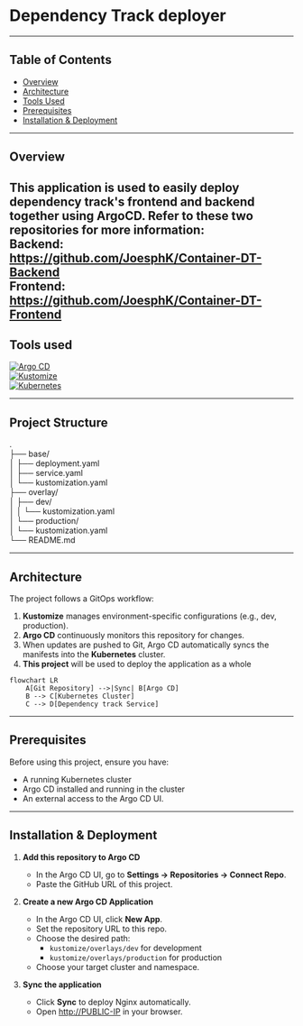 # Dependency Track deployer  

---

## Table of Contents
- [Overview](#overview)
- [Architecture](#architecture)
- [Tools Used](#tools-used)
- [Prerequisites](#prerequisites)
- [Installation & Deployment](#installation--deployment)
 

---

## Overview

This application is used to easily deploy dependency track's frontend and backend together using ArgoCD. Refer to these two repositories for more information:  
Backend: https://github.com/JoesphK/Container-DT-Backend  
Frontend: https://github.com/JoesphK/Container-DT-Frontend  
---

  
## Tools used

[![Argo CD](https://img.shields.io/badge/Argo%20CD-ef7b4d?logo=argo&logoColor=white)](https://argoproj.github.io/cd/)  
[![Kustomize](https://img.shields.io/badge/Kustomize-326ce5?logo=kubernetes&logoColor=white)](https://kustomize.io/)  
[![Kubernetes](https://img.shields.io/badge/Kubernetes-326ce5?logo=kubernetes&logoColor=white)](https://kubernetes.io/)  


---  

## Project Structure
.  
├── base/  
│   ├── deployment.yaml  
│   ├── service.yaml  
│   └── kustomization.yaml  
├── overlay/  
│   ├── dev/  
│   │   └── kustomization.yaml  
│   └── production/  
│       └── kustomization.yaml  
└── README.md  


---  

## Architecture

The project follows a GitOps workflow:

1. **Kustomize** manages environment-specific configurations (e.g., dev, production).  
2. **Argo CD** continuously monitors this repository for changes.  
3. When updates are pushed to Git, Argo CD automatically syncs the manifests into the **Kubernetes** cluster.  
4. **This project** will be used to deploy the application as a whole

```mermaid
flowchart LR
    A[Git Repository] -->|Sync| B[Argo CD]
    B --> C[Kubernetes Cluster]
    C --> D[Dependency track Service]
```

---  

## Prerequisites

Before using this project, ensure you have:

- A running Kubernetes cluster  
- Argo CD installed and running in the cluster  
- An external access to the Argo CD UI. 

---

## Installation & Deployment

1. **Add this repository to Argo CD**
   - In the Argo CD UI, go to **Settings → Repositories → Connect Repo**.
   - Paste the GitHub URL of this project.

2. **Create a new Argo CD Application**
   - In the Argo CD UI, click **New App**.
   - Set the repository URL to this repo.
   - Choose the desired path:
     - `kustomize/overlays/dev` for development
     - `kustomize/overlays/production` for production
   - Choose your target cluster and namespace.

3. **Sync the application**
   - Click **Sync** to deploy Nginx automatically.
   - Open [http://PUBLIC-IP](http://PUBLIC-IP) in your browser.
